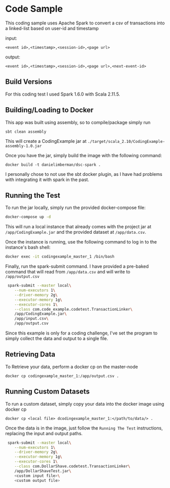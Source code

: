 # Code Sample

This coding sample uses Apache Spark to convert a csv of transactions into a linked-list based on user-id and timestamp


input:
```
<event id>,<timestamp>,<session-id>,<page url>
```

output:
```
<event id>,<timestamp>,<session-id>,<page url>,<next-event-id>
```



## Build Versions

For this coding test I used Spark 1.6.0 with Scala 2.11.5.

## Building/Loading to Docker


This app was built using assembly, so to compile/package simply run
```
sbt clean assembly
```

This will create a CodingExample jar at `./target/scala_2.10/CodingExample-assembly-1.0.jar`

Once you have the jar, simply build the image with the following command:
```
docker build -t danielimberman/dsc-spark .
```

I personally chose to not use the sbt docker plugin, as I have had problems with integrating it with spark in the past.


## Running the Test

To run the jar locally, simply run the provided docker-compose file:

```bash
docker-compose up -d
```

This will run a local instance that already comes with the project jar at `/app/CodingExample.jar` and the provided dataset at `/app/data.csv`.



Once the instance is running, use the following command to log in to the instance's bash shell:
```bash
docker exec -it codingexample_master_1 /bin/bash
```

Finally, run the spark-submit command. I have provided a pre-baked command that will read from `/app/data.csv` and will write to `/app/output.csv`

```bash
 spark-submit --master local\
 	--num-executors 1\
 	--driver-memory 2g\
    --executor-memory 1g\
    --executor-cores 1\
    --class com.code_example.codetest.TransactionLinker\
    /app/CodingExample.jar\
    /app/input.csv\
    /app/output.csv
```

Since this example is only for a coding challenge, I've set the program to simply collect the data and output to a single file.

## Retrieving Data
To Retrieve your data, perform a docker cp on the master-node
```
docker cp codingexample_master_1:/app/output.csv .
```

## Running Custom Datasets
To run a custom dataset, simply copy your data into the docker image using docker cp

```
docker cp <local file> dcodingexample_master_1:</path/to/data/> .
```

Once the data is in the image, just follow the `Running The Test` instructions, replacing  the input and output paths.

```bash
 spark-submit --master local\
 	--num-executors 1\
 	--driver-memory 2g\
    --executor-memory 1g\
    --executor-cores 1\
    --class com.DollarShave.codetest.TransactionLinker\
    /app/DollarShaveTest.jar\
    <custom input file>\
    <custom output file>
```
